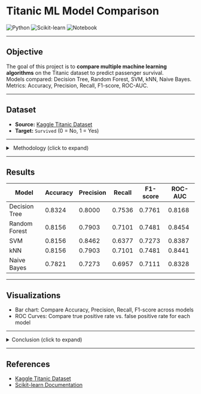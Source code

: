 # Titanic ML Model Comparison 

![Python](https://img.shields.io/badge/Python-3.10-blue?logo=python&logoColor=white)
![Scikit-learn](https://img.shields.io/badge/Scikit--learn-0.24-orange)
![Notebook](https://img.shields.io/badge/Notebook-Jupyter-orange)

---

##  Objective
The goal of this project is to **compare multiple machine learning algorithms** on the Titanic dataset to predict passenger survival.  
Models compared: Decision Tree, Random Forest, SVM, kNN, Naive Bayes.  
Metrics: Accuracy, Precision, Recall, F1-score, ROC-AUC.

---

##  Dataset
- **Source:** [Kaggle Titanic Dataset](https://www.kaggle.com/c/titanic)  
- **Target:** `Survived` (0 = No, 1 = Yes)  

---

<details>
<summary>️ Methodology (click to expand)</summary>

1. **Data Preprocessing**  
   - Dropped irrelevant columns (`PassengerId`, `Name`, `Ticket`, `Cabin`)  
   - Filled missing values in `Age` and `Embarked`  
   - Encoded categorical variables (`Sex`, `Embarked`)  
   - Scaled features for SVM and kNN  

2. **Train-Test Split**  
   - 80% training, 20% testing  
   - Stratified to maintain class balance  

3. **Model Training**  
   - Decision Tree, Random Forest, SVM, kNN, Naive Bayes  
   - Default hyperparameters  

4. **Evaluation Metrics**  
   - Accuracy, Precision, Recall, F1-score, ROC-AUC

</details>

---

##  Results

| Model          | Accuracy | Precision | Recall  | F1-score | ROC-AUC |
|----------------|----------|-----------|---------|----------|---------|
| Decision Tree  | 0.8324   | 0.8000    | 0.7536  | 0.7761   | 0.8168  |
| Random Forest  | 0.8156   | 0.7903    | 0.7101  | 0.7481   | 0.8454  |
| SVM            | 0.8156   | 0.8462    | 0.6377  | 0.7273   | 0.8387  |
| kNN            | 0.8156   | 0.7903    | 0.7101  | 0.7481   | 0.8441  |
| Naive Bayes    | 0.7821   | 0.7273    | 0.6957  | 0.7111   | 0.8328  |

---

##  Visualizations
- Bar chart: Compare Accuracy, Precision, Recall, F1-score across models  
- ROC Curves: Compare true positive rate vs. false positive rate for each model  

---

<details>
<summary> Conclusion (click to expand)</summary>

- **Decision Tree** achieved the highest accuracy (83.2%)  
- **Random Forest** achieved the best ROC-AUC (0.845), making it the most balanced model  
- **SVM** achieved the best precision (0.846), though recall was lower  
- **Naive Bayes** underperformed, likely due to mixed categorical/numerical data  

**Next Steps:**  
- Hyperparameter tuning (GridSearchCV/RandomizedSearchCV)  
- Try ensemble methods like Gradient Boosting or XGBoost  
- Apply cross-validation for more robust evaluation  

</details>

---

##  References
- [Kaggle Titanic Dataset](https://www.kaggle.com/c/titanic)  
- [Scikit-learn Documentation](https://scikit-learn.org/stable/)  

